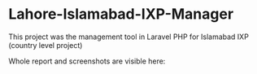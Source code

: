 # Lahore-Islamabad-IXP-Manager

This project was the management tool in Laravel PHP for Islamabad IXP (country level project)

Whole report and screenshots are visible here:
